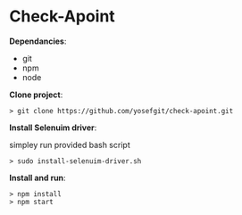 # Check-Apoint

__Dependancies__:
- git
- npm
- node

__Clone project__:
```
> git clone https://github.com/yosefgit/check-apoint.git
```

__Install Selenuim driver__:

simpley run provided bash script 
```
> sudo install-selenuim-driver.sh
```

__Install and run__:
```
> npm install
> npm start
```
